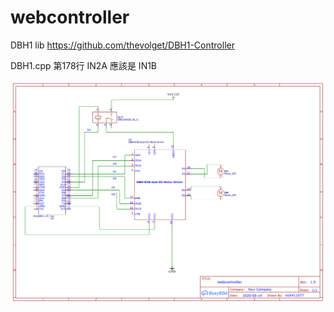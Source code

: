 # webcontroller
DBH1 lib https://github.com/thevolget/DBH1-Controller

DBH1.cpp 第178行 IN2A 應該是 IN1B

![image](https://github.com/nick411077/arduino/raw/master/webcontroller/pin.png)